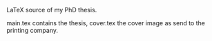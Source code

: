 LaTeX source of my PhD thesis.

main.tex contains the thesis, cover.tex the cover image as send to the printing company.
